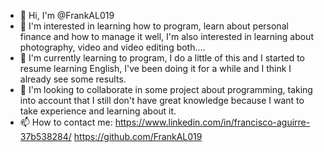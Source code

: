 - 👋 Hi, I'm @FrankAL019
- 👀 I'm interested in learning how to program, learn about personal finance and how to manage it well, I'm also interested in learning about photography, video and video editing both....
- 🌱 I'm currently learning to program, I do a little of this and I started to resume learning English, I've been doing it for a while and I think I already see some results.
- 💞️ I'm looking to collaborate in some project about programming, taking into account that I still don't have great knowledge because I want to take experience and learning about it.
- 📫 How to contact me: https://www.linkedin.com/in/francisco-aguirre-37b538284/
https://github.com/FrankAL019
<!---
FrankAL019/FrankAL019 is a ✨ special ✨ repository because its `README.md` (this file) appears on your GitHub profile.
You can click the Preview link to take a look at your changes.
--->
